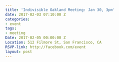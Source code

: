```yaml
---
title: 'Indivisible Oakland Meeting: Jan 30, 3pm'
date: 2017-02-03 07:10:00 Z
categories:
- event
tags:
- meeting
Date: 2017-02-05 00:00:00 Z
Location: 512 Filmore St, San Francisco, CA
RSVP-link: http://facebook.com/event
layout: post
---
```


